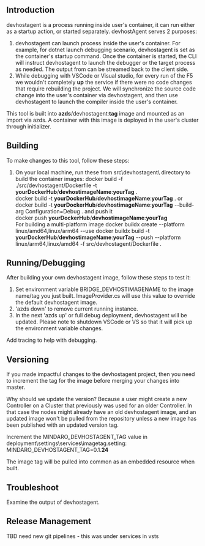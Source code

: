  Introduction
-------------
devhostagent is a process running inside user's container, it can run either as a startup action, or started separately. devhostAgent serves 2 purposes:

1. devhostagent can launch process inside the user's container. For example, for dotnet launch debugging scenario, devhostagent is set as the container's startup command. Once the container is started, the CLI will instruct devhostagent to launch the debugger or the target process as needed. The output from can be streamed back to the client side.
2. While debugging with VSCode or Visual studio, for every run of the F5 we wouldn't completely **up** the service if there were no code changes that require rebuilding the project. We will synchronize the source code change into the user's container via devhostagent, and then use devhostagent to launch the compiler inside the user's container.

This tool is built into **azds**/devhostagent:**tag** image and mounted as an import via azds. A container with this image is deployed in the user's cluster through initializer.

Building
---------
To make changes to this tool, follow these steps:  
1. On your local machine, run these from src\devhostagent\ directory to build the container images:
   docker build -f ./src/devhostagent/Dockerfile -t **yourDockerHub**/**devhostimageName**:**yourTag** .  
   docker build -t **yourDockerHub**/**devhostimageName**:**yourTag** . 
      or
   docker build -t **yourDockerHub**/**devhostimageName**:**yourTag** --build-arg Configuration=Debug .
   and push it  
   docker push **yourDockerHub**/**devhostimageName**:**yourTag**  
For building a multi-platform image
   docker buildx create --platform linux/amd64,linux/arm64 --use
   docker buildx build -t **yourDockerHub**/**devhostimageName**:**yourTag** --push --platform linux/arm64,linux/amd64 -f src/devhostagent/Dockerfile .

Running/Debugging
-------
After building your own devhostagent image, follow these steps to test it:
1. Set environment variable BRIDGE_DEVHOSTIMAGENAME to the image name/tag you just built. ImageProvider.cs will use this value to override the default devhostagent image.
2. 'azds down' to remove current running instance.
3. In the next 'azds up' or full debug deployment, devhostagent will be updated. Please note to shutdown VSCode or VS so that it will pick up the environment variable changes. 

Add tracing to help with debugging.

Versioning
----------
If you made impactful changes to the devhostagent project, then you need to increment the tag for the image before merging your changes into master.

Why should we update the version? Because a user might create a new Controller on a Cluster that previously was used for an older Controller. In that case the nodes might already have an old devhostagent image, and an updated image won't be pulled from the repository unless a new image has been published with an updated version tag.

Increment the MINDARO_DEVHOSTAGENT_TAG value in deployment\settings\services\imagetag.setting: MINDARO_DEVHOSTAGENT_TAG=0.1.**24**

The image tag will be pulled into common as an embedded resource when built.

Troubleshoot
------------
Examine the output of devhostagent. 

Release Management
------------------
TBD need new git pipelines - this was under services in vsts
